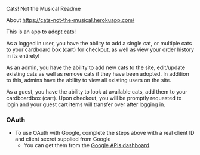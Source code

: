 Cats! Not the Musical Readme

About
https://cats-not-the-musical.herokuapp.com/

This is an app to adopt cats!

As a logged in user, you have the ability to add a single cat, or multiple cats to your cardboard box (cart) for checkout, as well as view your order history in its entirety!

As an admin, you have the ability to add new cats to the site, edit/update existing cats as well as remove cats if they have been adopted. In addition to this, admins have the ability to view all existing users on the site.

As a guest, you have the ability to look at available cats, add them to your cardboardbox (cart). Upon checkout, you will be promptly requested to login and your guest cart items will transfer over after logging in.

### OAuth

* To use OAuth with Google, complete the steps above with a real client
  ID and client secret supplied from Google
  * You can get them from the [Google APIs dashboard][google-apis].

[google-apis]: https://console.developers.google.com/apis/credentials

